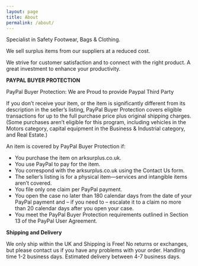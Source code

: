 ```yaml
---
layout: page
title: About
permalink: /about/
---
```


Specialist in Safety Footwear, Bags & Clothing.

We sell surplus items from our suppliers at a reduced cost.

We strive for customer satisfaction and to connect with the right product. A great investment to enhance your productivity.


<b>PAYPAL BUYER PROTECTION</b>


PayPal Buyer Protection: We are Proud to provide Paypal Third Party

If you don’t receive your item, or the item is significantly different from its description in the seller’s listing, PayPal Buyer Protection covers eligible transactions for up to the full purchase price plus original shipping charges. (Some purchases aren’t eligible for this program, including vehicles in the Motors category, capital equipment in the Business & Industrial category, and Real Estate.)

An item is covered by PayPal Buyer Protection if:
<ul>
<li>You purchase the item on arksurplus.co.uk.</li>

<li>You use PayPal to pay for the item.</li>

<li>You correspond with the arksurplus.co.uk using the Contact Us form.</li>

<li>The seller’s listing is for a physical item—services and intangible items aren’t covered.</li>

<li>You file only one claim per PayPal payment.</li>

<li>You open the case no later than 180 calendar days from the date of your PayPal payment and – if you need to – escalate it to a claim no more than 20 calendar days after you open your case.</li>

<li>You meet the PayPal Buyer Protection requirements outlined in Section 13 of the PayPal User Agreement.</li>
</ul>


<b>Shipping and Delivery</b>

We only ship within the UK and Shipping is Free!
No returns or exchanges, but please contact us if you have any problems with your order.
Handling time 1-2 business days. Estimated delivery between 4-7 business days.
